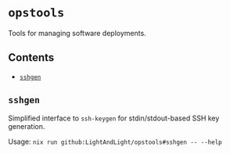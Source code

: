 # `opstools`

Tools for managing software deployments.

## Contents

* [`sshgen`](#sshgen)

## `sshgen`

Simplified interface to `ssh-keygen` for stdin/stdout-based SSH key generation. 

Usage: `nix run github:LightAndLight/opstools#sshgen -- --help`
